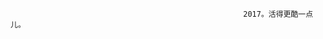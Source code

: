   










 
                                                 
                                                 
                                                 
                                                 
                                                 
                                                 
                                                 
                                                   
                                                        
                                                        
                                                        
                                                        
                                                        
                                                        
                                                        2017。活得更酷一点儿。
